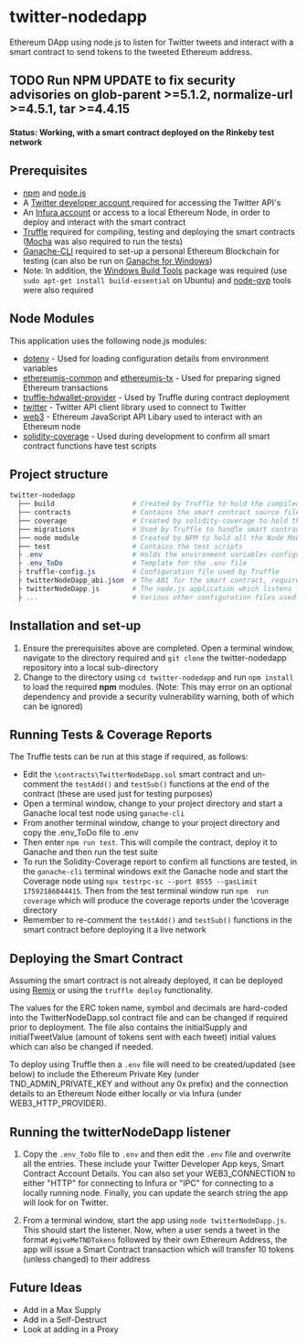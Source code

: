 # twitter-nodedapp
Ethereum DApp using node.js to listen for Twitter tweets and interact with a smart contract to send tokens to the tweeted Ethereum address.


## TODO Run NPM UPDATE to fix security advisories on glob-parent >=5.1.2, normalize-url >=4.5.1, tar >=4.4.15


#### Status: Working, with a smart contract deployed on the Rinkeby test network

## Prerequisites

- [npm](https://www.npmjs.com/) and [node.js](https://nodejs.org/)
- A [Twitter developer account ](https://developer.twitter.com/en.html) required for accessing the Twitter API's
- An [Infura account](https://infura.io/) or access to a local Ethereum Node, in order to deploy and interact with the smart contract
- [Truffle](https://www.trufflesuite.com/truffle) required for compiling, testing and deploying the smart contracts ([Mocha](https://mochajs.org/) was also required to run the tests)
- [Ganache-CLI](https://www.npmjs.com/package/ganache-cli) required to set-up a personal Ethereum Blockchain for testing (can also be run on [Ganache for Windows](https://www.trufflesuite.com/ganache))
- Note: In addition, the [Windows Build Tools](https://www.npmjs.com/package/windows-build-tools) package was required (use `sudo apt-get install build-essential` on Ubuntu) and [node-gyp](https://www.npmjs.com/package/node-gyp) tools were also required

## Node Modules
This application uses the following node.js modules:

- [dotenv](https://www.npmjs.com/package/dotenv) - Used for loading configuration details from environment variables
- [ethereumjs-common](https://www.npmjs.com/package/ethereumjs-common) and [ethereumjs-tx](https://www.npmjs.com/package/ethereumjs-tx) - Used for preparing signed Ethereum transactions
- [truffle-hdwallet-provider](https://www.npmjs.com/package/truffle-hdwallet-provider) - Used by Truffle during contract deployment
- [twitter](https://www.npmjs.com/package/twitter) - Twitter API client library used to connect to Twitter
- [web3](https://github.com/ethereum/web3.js) - Ethereum JavaScript API Libary used to interact with an Ethereum node
- [solidity-coverage](https://www.npmjs.com/package/solidity-coverage) - Used during development to confirm all smart contract functions have test scripts

## Project structure
```powershell
twitter-nodedapp
  ├── build                   # Created by Truffle to hold the compiled smart contracts
  ├── contracts               # Contains the smart contract source files
  ├── coverage                # Created by solidity-coverage to hold the coverage report
  ├── migrations              # Used by Truffle to handle smart contract deployments
  ├── node module             # Created by NPM to hold all the Node Modules and dependencies
  ├── test                    # Contains the test scripts
  ├ .env                      # Holds the environment variables configuration details
  ├ .env_ToDo                 # Template for the .env file
  ├ truffle-config.js         # Configuration file used by Truffle
  ├ twitterNodeDapp_abi.json  # The ABI for the smart contract, required to transact with the deployed contract
  ├ twitterNodeDapp.js        # The node.js application which listens for tweets and processes transactions
  ├ ...                       # Various other configuration files used by the tools

```

## Installation and set-up
1. Ensure the prerequisites above are completed. Open a terminal window, navigate to the directory required and `git clone` the twitter-nodedapp repository into a local sub-directory
2.  Change to the directory using `cd twitter-nodedapp` and run `npm install` to load the required **npm** modules. (Note: This may error on an optional dependency and provide a security vulnerability  warning, both of which can be ignored)

## Running Tests & Coverage Reports
The Truffle tests can be run at this stage if required, as follows:
* Edit the `\contracts\TwitterNodeDapp.sol` smart contract and un-comment the `testAdd()` and `testSub()` functions at the end of the contract (these are used just for testing purposes)
* Open a terminal window, change to your project directory and start a Ganache local test node using `ganache-cli`
* From another terminal window, change to your project directory and copy the .env_ToDo file to .env
* Then enter `npm run test`. This will compile the contract, deploy it to Ganache and then run the test suite
* To run the Solidity-Coverage report to confirm all functions are tested, in the `ganache-cli` terminal windows exit the Ganache node and start the Coverage node using `npx testrpc-sc --port 8555 --gasLimit 17592186044415`.  Then from the test terminal window run  `npm  run coverage` which will produce the coverage reports under the \coverage directory
* Remember to re-comment the `testAdd()` and `testSub()` functions in the smart contract before deploying it a live network

## Deploying the Smart Contract
Assuming the smart contract is not already deployed, it can be deployed using [Remix](https://remix.ethereum.org/) or using the `truffle deploy` functionality.

The values for the ERC token name, symbol and decimals are hard-coded into the TwitterNodeDapp.sol contract file and can be changed if required prior to deployment. The file also contains the initialSupply and initialTweetValue (amount of tokens sent with each tweet) initial values which can also be changed if needed.

To deploy using Truffle then a `.env` file will need to be created/updated (see below) to include the Ethereum Private Key (under TND_ADMIN_PRIVATE_KEY and without any 0x prefix) and the connection details to an Ethereum Node either locally or via Infura (under WEB3_HTTP_PROVIDER).

## Running the twitterNodeDapp listener

1. Copy the `.env_ToDo` file to `.env` and then edit the `.env` file and overwrite all the <FILL IN> entries. These include your Twitter Developer App keys, Smart Contract Account Details. You can also set your WEB3_CONNECTION to either "HTTP" for connecting to Infura or "IPC" for connecting to a locally running node. Finally, you can update the search string the app will look for on Twitter.

2. From a terminal window, start the app using `node twitterNodeDapp.js`. This should start the listener. Now, when a user sends a tweet in the format `#giveMeTNDTokens` followed by their own Ethereum Address, the app will issue a Smart Contract transaction which will transfer 10 tokens (unless changed) to their address

## Future Ideas
- Add in a Max Supply
- Add in a Self-Destruct
- Look at adding in a Proxy
